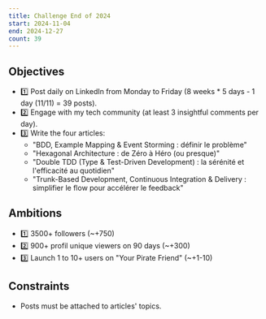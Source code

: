```yaml
---
title: Challenge End of 2024
start: 2024-11-04
end: 2024-12-27
count: 39
---
```


## Objectives

- 1️⃣ Post daily on LinkedIn from Monday to Friday (8 weeks \* 5 days - 1 day (11/11) = 39 posts).
- 2️⃣ Engage with my tech community (at least 3 insightful comments per day).
- 3️⃣ Write the four articles:
  - "BDD, Example Mapping & Event Storming : définir le problème"
  - "Hexagonal Architecture : de Zéro à Héro (ou presque)"
  - "Double TDD (Type & Test-Driven Development) : la sérénité et l'efficacité au quotidien"
  - "Trunk-Based Development, Continuous Integration & Delivery : simplifier le flow pour accélérer le feedback"

## Ambitions

- 1️⃣ 3500+ followers (~+750)
- 2️⃣ 900+ profil unique viewers on 90 days (~+300)
- 3️⃣ Launch 1 to 10+ users on "Your Pirate Friend" (~+1-10)

## Constraints

- Posts must be attached to articles' topics.
